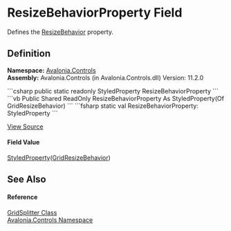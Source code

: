 # ResizeBehaviorProperty Field


Defines the <a href="P_Avalonia_Controls_GridSplitter_ResizeBehavior">ResizeBehavior</a> property.



## Definition
**Namespace:** <a href="N_Avalonia_Controls">Avalonia.Controls</a>  
**Assembly:** Avalonia.Controls (in Avalonia.Controls.dll) Version: 11.2.0

<Tabs groupId="api-code-preview">
<TabItem value="csharp" label="C#">
```csharp
public static readonly StyledProperty<GridResizeBehavior> ResizeBehaviorProperty
```
</TabItem>
<TabItem value="vb" label="VB">
```vb
Public Shared ReadOnly ResizeBehaviorProperty As StyledProperty(Of GridResizeBehavior)
```
</TabItem>
<TabItem value="fsharp" label="F#">
```fsharp
static val ResizeBehaviorProperty: StyledProperty<GridResizeBehavior>
```
</TabItem>
</Tabs>



<a href="https://github.com/AvaloniaUI/Avalonia/tree/master/src/Avalonia.Controls/GridSplitter.cs" title="View the source code">View Source</a>



#### Field Value
<a href="T_Avalonia_StyledProperty_1">StyledProperty</a>(<a href="T_Avalonia_Controls_GridResizeBehavior">GridResizeBehavior</a>)

## See Also


#### Reference
<a href="T_Avalonia_Controls_GridSplitter">GridSplitter Class</a>  
<a href="N_Avalonia_Controls">Avalonia.Controls Namespace</a>  
